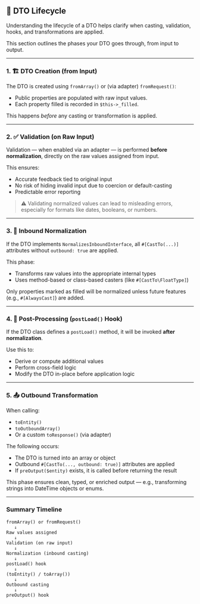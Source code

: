 ## 🔁 DTO Lifecycle

Understanding the lifecycle of a DTO helps clarify when casting, validation, hooks, and transformations are applied.

This section outlines the phases your DTO goes through, from input to output.

---

### 1. 🏗️ DTO Creation (from Input)

The DTO is created using `fromArray()` or (via adapter) `fromRequest()`:

- Public properties are populated with raw input values.
- Each property filled is recorded in `$this->_filled`.

This happens *before* any casting or transformation is applied.

---

### 2. ✅ Validation (on Raw Input)

Validation — when enabled via an adapter — is performed **before normalization**, directly on the raw values assigned from input.

This ensures:

- Accurate feedback tied to original input
- No risk of hiding invalid input due to coercion or default-casting
- Predictable error reporting

> ⚠️ Validating normalized values can lead to misleading errors, especially for formats like dates, booleans, or numbers.

---

### 3. 🔄 Inbound Normalization

If the DTO implements `NormalizesInboundInterface`, all `#[CastTo(...)]` attributes without `outbound: true` are applied.

This phase:
- Transforms raw values into the appropriate internal types
- Uses method-based or class-based casters (like `#[CastTo\FloatType]`)

Only properties marked as filled will be normalized unless future features (e.g., `#[AlwaysCast]`) are added.

---

### 4. 🧩 Post-Processing (`postLoad()` Hook)

If the DTO class defines a `postLoad()` method, it will be invoked **after normalization**.

Use this to:
- Derive or compute additional values
- Perform cross-field logic
- Modify the DTO in-place before application logic

---

### 5. 📤 Outbound Transformation

When calling:
- `toEntity()`
- `toOutboundArray()`
- Or a custom `toResponse()` (via adapter)

The following occurs:
- The DTO is turned into an array or object
- Outbound `#[CastTo(..., outbound: true)]` attributes are applied
- If `preOutput($entity)` exists, it is called before returning the result

This phase ensures clean, typed, or enriched output — e.g., transforming strings into DateTime objects or enums.

---

### Summary Timeline

```text
fromArray() or fromRequest()
   ↓
Raw values assigned
   ↓
Validation (on raw input)
   ↓
Normalization (inbound casting)
   ↓
postLoad() hook
   ↓
(toEntity() / toArray())
   ↓
Outbound casting
   ↓
preOutput() hook
```
